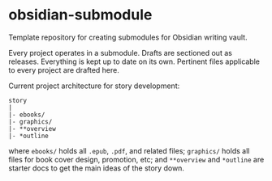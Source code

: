 # obsidian-submodule

Template repository for creating submodules for Obsidian writing vault.

Every project operates in a submodule. Drafts are sectioned out as releases. 
Everything is kept up to date on its own. Pertinent files applicable to every 
project are drafted here.

Current project architecture for story development:

```
story
|
|- ebooks/
|- graphics/
|- **overview
|- *outline
```

where `ebooks/` holds all `.epub`, `.pdf`, and related files; `graphics/` 
holds all files for book cover design, promotion, etc; and `**overview` and 
`*outline` are starter docs to get the main ideas of the story down.